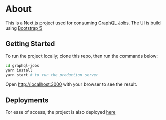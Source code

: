 # About

This is a Next.js project used for consuming [GraphQL Jobs](https://graphql.jobs/docs/api/). The UI is build using [Bootstrap 5](https://getbootstrap.com)

## Getting Started

To run the project locally; clone this repo, then run the commands below:

```bash
cd graphql-jobs
yarn install
yarn start # to run the production server
```

Open [http://localhost:3000](http://localhost:3000) with your browser to see the result.

## Deployments

For ease of access, the project is also deployed [here](https://graphql-jobs-eight.vercel.app)
